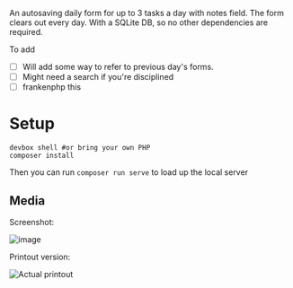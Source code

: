 An autosaving daily form for up to 3 tasks a day with notes field. The form clears out every day. With a SQLite DB, so no other dependencies are required.

To add

- [ ] Will add some way to refer to previous day's forms.
- [ ] Might need a search if you're disciplined
- [ ] frankenphp this

# Setup

```shell
devbox shell #or bring your own PHP
composer install
```
Then you can run `composer run serve` to load up the local server

## Media

Screenshot:

![image](https://github.com/svandragt/daily-tasks/assets/594871/8b8aebf7-d0fb-41b8-9e74-63a65eecc5f2)

Printout version:

![Actual printout](https://user-images.githubusercontent.com/594871/186113649-ece82e1d-72f2-4533-b8e5-37c5fd5a3c8a.jpg)

